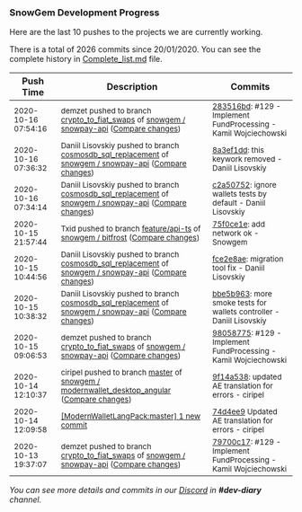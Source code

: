 
### SnowGem Development Progress

Here are the last 10 pushes to the projects we are currently working.

There is a total of 2026 commits since 20/01/2020. You can see the complete history in
 [Complete_list.md](Complete_list.md) file.

| Push Time | Description | Commits |
| --- | --- | --- |
| <sub>2020-10-16 07:54:16</sub> | <sub>demzet pushed to branch [crypto\_to\_fiat\_swaps](https://gitlab.com/snowgem/snowpay-api/commits/crypto_to_fiat_swaps) of [snowgem / snowpay\-api](https://gitlab.com/snowgem/snowpay-api) ([Compare changes](https://gitlab.com/snowgem/snowpay-api/compare/98058775b2fae9704fab1f92df47bbf65dfcc790...283516bd74fa26caf7be96770334b6f33de3edb2))</sub> | <sub>[283516bd](https://gitlab.com/snowgem/snowpay-api/-/commit/283516bd74fa26caf7be96770334b6f33de3edb2): #129 - Implement FundProcessing - Kamil Wojciechowski</sub> |
| <sub>2020-10-16 07:36:32</sub> | <sub>Daniil Lisovskiy pushed to branch [cosmosdb\_sql\_replacement](https://gitlab.com/snowgem/snowpay-api/commits/cosmosdb_sql_replacement) of [snowgem / snowpay\-api](https://gitlab.com/snowgem/snowpay-api) ([Compare changes](https://gitlab.com/snowgem/snowpay-api/compare/c2a50752cae668c83ba5997b530020cd2be59cc1...8a3ef1dd9388e7670321e33eeb702b6cb182483e))</sub> | <sub>[8a3ef1dd](https://gitlab.com/snowgem/snowpay-api/-/commit/8a3ef1dd9388e7670321e33eeb702b6cb182483e): this keywork removed - Daniil Lisovskiy</sub> |
| <sub>2020-10-16 07:34:14</sub> | <sub>Daniil Lisovskiy pushed to branch [cosmosdb\_sql\_replacement](https://gitlab.com/snowgem/snowpay-api/commits/cosmosdb_sql_replacement) of [snowgem / snowpay\-api](https://gitlab.com/snowgem/snowpay-api) ([Compare changes](https://gitlab.com/snowgem/snowpay-api/compare/fce2e8aeb2ad8282d7303655867d00bae81a8684...c2a50752cae668c83ba5997b530020cd2be59cc1))</sub> | <sub>[c2a50752](https://gitlab.com/snowgem/snowpay-api/-/commit/c2a50752cae668c83ba5997b530020cd2be59cc1): ignore wallets tests by default - Daniil Lisovskiy</sub> |
| <sub>2020-10-15 21:57:44</sub> | <sub>Txid pushed to branch [feature/api\-ts](https://gitlab.com/snowgem/bitfrost/commits/feature/api-ts) of [snowgem / bitfrost](https://gitlab.com/snowgem/bitfrost) ([Compare changes](https://gitlab.com/snowgem/bitfrost/compare/462474f4c12fc73d16ad585d57dea0c443afee0c...75f0ce1e88f491f5a4c67838a69b2c6e3b673e9a))</sub> | <sub>[75f0ce1e](https://gitlab.com/snowgem/bitfrost/-/commit/75f0ce1e88f491f5a4c67838a69b2c6e3b673e9a): add network ok - Snowgem</sub> |
| <sub>2020-10-15 10:44:56</sub> | <sub>Daniil Lisovskiy pushed to branch [cosmosdb\_sql\_replacement](https://gitlab.com/snowgem/snowpay-api/commits/cosmosdb_sql_replacement) of [snowgem / snowpay\-api](https://gitlab.com/snowgem/snowpay-api) ([Compare changes](https://gitlab.com/snowgem/snowpay-api/compare/bbe5b963b65c1ccd60e852f58d94bae874e8c227...fce2e8aeb2ad8282d7303655867d00bae81a8684))</sub> | <sub>[fce2e8ae](https://gitlab.com/snowgem/snowpay-api/-/commit/fce2e8aeb2ad8282d7303655867d00bae81a8684): migration tool fix - Daniil Lisovskiy</sub> |
| <sub>2020-10-15 10:38:32</sub> | <sub>Daniil Lisovskiy pushed to branch [cosmosdb\_sql\_replacement](https://gitlab.com/snowgem/snowpay-api/commits/cosmosdb_sql_replacement) of [snowgem / snowpay\-api](https://gitlab.com/snowgem/snowpay-api) ([Compare changes](https://gitlab.com/snowgem/snowpay-api/compare/dbf7db9da50e0e21df2f027f7999001bdd591486...bbe5b963b65c1ccd60e852f58d94bae874e8c227))</sub> | <sub>[bbe5b963](https://gitlab.com/snowgem/snowpay-api/-/commit/bbe5b963b65c1ccd60e852f58d94bae874e8c227): more smoke tests for wallets controller - Daniil Lisovskiy</sub> |
| <sub>2020-10-15 09:06:53</sub> | <sub>demzet pushed to branch [crypto\_to\_fiat\_swaps](https://gitlab.com/snowgem/snowpay-api/commits/crypto_to_fiat_swaps) of [snowgem / snowpay\-api](https://gitlab.com/snowgem/snowpay-api) ([Compare changes](https://gitlab.com/snowgem/snowpay-api/compare/79700c17adf3c92fe95986cc11690d2fe00d3cc2...98058775b2fae9704fab1f92df47bbf65dfcc790))</sub> | <sub>[98058775](https://gitlab.com/snowgem/snowpay-api/-/commit/98058775b2fae9704fab1f92df47bbf65dfcc790): #129 - Implement FundProcessing - Kamil Wojciechowski</sub> |
| <sub>2020-10-14 12:10:37</sub> | <sub>ciripel pushed to branch [master](https://gitlab.com/snowgem/modernwallet_desktop_angular/commits/master) of [snowgem / modernwallet\_desktop\_angular](https://gitlab.com/snowgem/modernwallet_desktop_angular) ([Compare changes](https://gitlab.com/snowgem/modernwallet_desktop_angular/compare/daf18f35617f50eda34968eb6166f786740df8aa...9f14a538ecf388d66231b37fe1f9166b02290f27))</sub> | <sub>[9f14a538](https://gitlab.com/snowgem/modernwallet_desktop_angular/-/commit/9f14a538ecf388d66231b37fe1f9166b02290f27): updated AE translation for errors - ciripel</sub> |
| <sub>2020-10-14 12:09:58</sub> | <sub>[[ModernWalletLangPack:master] 1 new commit](https://github.com/Snowgem/ModernWalletLangPack/commit/74d4ee977e65967d481e23f5ee027040566c51a3)</sub> | <sub>[74d4ee9](https://github.com/Snowgem/ModernWalletLangPack/commit/74d4ee977e65967d481e23f5ee027040566c51a3) Updated AE translation for errors - ciripel</sub> |
| <sub>2020-10-13 19:37:07</sub> | <sub>demzet pushed to branch [crypto\_to\_fiat\_swaps](https://gitlab.com/snowgem/snowpay-api/commits/crypto_to_fiat_swaps) of [snowgem / snowpay\-api](https://gitlab.com/snowgem/snowpay-api) ([Compare changes](https://gitlab.com/snowgem/snowpay-api/compare/c20444581e41d22420fd6023a292a5ea62be5897...79700c17adf3c92fe95986cc11690d2fe00d3cc2))</sub> | <sub>[79700c17](https://gitlab.com/snowgem/snowpay-api/-/commit/79700c17adf3c92fe95986cc11690d2fe00d3cc2): #129 - Implement FundProcessing - Kamil Wojciechowski</sub> |

_You can see more details and commits in our [Discord](https://discord.gg/zumGnbg) in **#dev-diary** channel._
